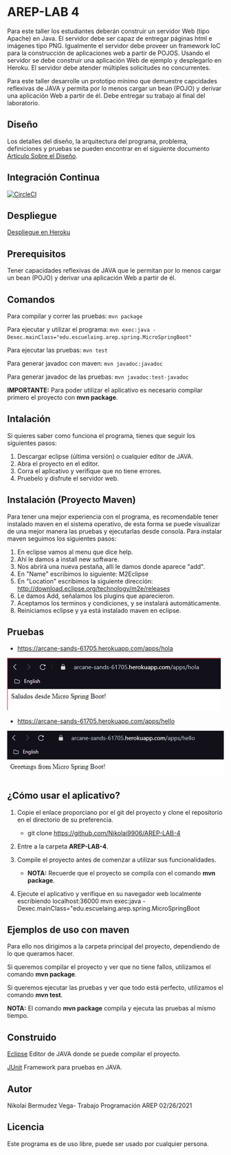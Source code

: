 # AREP-LAB 4

Para este taller los estudiantes deberán construir un servidor Web (tipo Apache) en Java. El servidor debe ser capaz de entregar páginas html e imágenes tipo PNG. Igualmente el servidor debe proveer un framework IoC para la construcción de aplicaciones web a partir de POJOS. Usando el servidor se debe construir una aplicación Web de ejemplo y desplegarlo en Heroku. El servidor debe atender múltiples solicitudes no concurrentes.

Para este taller desarrolle un prototipo mínimo que demuestre capcidades reflexivas de JAVA y permita por lo menos cargar un bean (POJO) y derivar una aplicación Web a partir de él. Debe entregar su trabajo al final del laboratorio.
## Diseño
Los detalles del diseño, la arquitectura del programa, problema, definiciones y pruebas se pueden encontrar en el siguiente documento [Artículo Sobre el Diseño](Arep___Lab_4.pdf).

## Integración Continua
[![CircleCI](https://circleci.com/gh/Nikolai9906/AREP-LAB-3.svg?style=svg)](https://circleci.com/gh/Nikolai9906/AREP-LAB-3)

## Despliegue
[Despliegue en Heroku](https://arcane-sands-61705.herokuapp.com/apps/hola)

## Prerequisitos

Tener capacidades reflexivas de JAVA que le permitan por lo menos cargar un bean (POJO) y derivar una aplicación Web a partir de él.

## Comandos
Para compilar y correr las pruebas: ```mvn package```

Para ejecutar y utilizar el programa: ```mvn exec:java -Dexec.mainClass="edu.escuelaing.arep.spring.MicroSpringBoot"```

Para ejecutar las pruebas: ```mvn test```

Para generar javadoc con maven: ```mvn javadoc:javadoc```

Para generar javadoc de las pruebas: ```mvn javadoc:test-javadoc```

**IMPORTANTE:** Para poder utilizar el aplicativo es necesario compilar primero el proyecto con **mvn package**.


## Intalación
Si quieres saber como funciona el programa, tienes que seguir los siguientes pasos:
1. Descargar eclipse (última versión) o cualquier editor de JAVA.
2. Abra el proyecto en el editor.
3. Corra el aplicativo y verifique que no tiene errores.
4. Pruebelo y disfrute el servidor web.

## Instalación (Proyecto Maven)
Para tener una mejor experiencia con el programa, es recomendable tener instalado maven en el sistema operativo,
de esta forma se puede visualizar de una mejor manera las pruebas y ejecutarlas desde consola.
Para instalar maven seguimos los siguientes pasos:
1. En eclipse vamos al menu que dice help.
2. Ahí le damos a install new software.
3. Nos abrirá una nueva pestaña, allí le damos donde aparece "add".
4. En "Name" escribimos lo siguiente: M2Eclipse
5. En "Location" escribimos la siguiente dirección: http://download.eclipse.org/technology/m2e/releases
6. Le damos Add, señalamos los plugins que aparecieron.
7. Aceptamos los terminos y condiciones, y se instalará automáticamente.
8. Reiniciamos eclipse y ya está instalado maven en eclipse.

## Pruebas
- https://arcane-sands-61705.herokuapp.com/apps/hola

![](img/hola.jpg)


- https://arcane-sands-61705.herokuapp.com/apps/hello

![](img/hello.jpg)


## ¿Cómo usar el aplicativo?
1. Copie el enlace proporciano por el git del proyecto y clone el repositorio en el directorio de su preferencia.

   - git clone https://github.com/Nikolai9906/AREP-LAB-4
2. Entre a la carpeta **AREP-LAB-4**.
3. Compile el proyecto antes de comenzar a utilizar sus funcionalidades.

   - **NOTA:** Recuerde que el proyecto se compila con el comando **mvn package**.
4. Ejecute el aplicativo y verifique en su navegador web localmente escribiendo localhost:36000
   mvn exec:java -Dexec.mainClass="edu.escuelaing.arep.spring.MicroSpringBoot

## Ejemplos de uso con maven
Para ello nos dirigimos a la carpeta principal del proyecto, dependiendo de lo que queramos hacer.

Si queremos compilar el proyecto y ver que no tiene fallos, utilizamos el comando **mvn package**.

Si queremos ejecutar las pruebas y ver que todo está perfecto, utilizamos el comando **mvn test**.

**NOTA:** El comando **mvn package** compila y ejecuta las pruebas al mismo tiempo.

## Construido
[Eclipse](https://www.eclipse.org/) Editor de JAVA donde se puede compilar el proyecto.

[JUnit](https://junit.org/junit5/) Framework para pruebas en JAVA.

## Autor
Nikolai Bermudez Vega- Trabajo Programación AREP 02/26/2021

## Licencia
Este programa es de uso libre, puede ser usado por cualquier persona.

